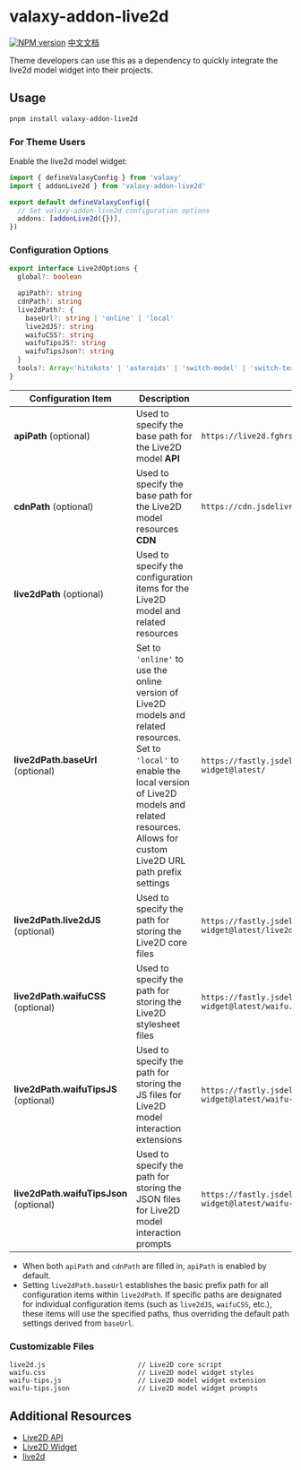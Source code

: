 # valaxy-addon-live2d

<a href="https://www.npmjs.com/package/valaxy-addon-live2d" rel="nofollow"><img src="https://img.shields.io/npm/v/valaxy-addon-live2d?color=0078E7" alt="NPM version"></a>
[中文文档](./README_zh.md)

Theme developers can use this as a dependency to quickly integrate the live2d model widget into their projects.

## Usage

```bash
pnpm install valaxy-addon-live2d
```

### For Theme Users

Enable the live2d model widget:

```ts
import { defineValaxyConfig } from 'valaxy'
import { addonLive2d } from 'valaxy-addon-live2d'

export default defineValaxyConfig({
  // Set valaxy-addon-live2d configuration options
  addons: [addonLive2d({})],
})
```

### Configuration Options

```ts
export interface Live2dOptions {
  global?: boolean

  apiPath?: string
  cdnPath?: string
  live2dPath?: {
    baseUrl?: string | 'online' | 'local'
    live2dJS?: string
    waifuCSS?: string
    waifuTipsJS?: string
    waifuTipsJson?: string
  }
  tools?: Array<'hitokoto' | 'asteroids' | 'switch-model' | 'switch-texture' | 'photo' | 'info' | 'quit'>
}
```

| Configuration Item                      | Description                                                                                                                                                                                                                | Default Value                                                                        |
| --------------------------------------- | -------------------------------------------------------------------------------------------------------------------------------------------------------------------------------------------------------------------------- | ------------------------------------------------------------------------------------ |
| **apiPath** (optional)                  | Used to specify the base path for the Live2D model **API**                                                                                                                                                                 | `https://live2d.fghrsh.net/api/`                                                     |
| **cdnPath** (optional)                  | Used to specify the base path for the Live2D model resources **CDN**                                                                                                                                                       | `https://cdn.jsdelivr.net/gh/fghrsh/live2d_api/`                                     |
| **live2dPath** (optional)               | Used to specify the configuration items for the Live2D model and related resources                                                                                                                                         |
| **live2dPath.baseUrl** (optional)       | Set to `'online'` to use the online version of Live2D models and related resources. Set to `'local'` to enable the local version of Live2D models and related resources. Allows for custom Live2D URL path prefix settings | `https://fastly.jsdelivr.net/gh/stevenjoezhang/live2d-widget@latest/`                |
| **live2dPath.live2dJS** (optional)      | Used to specify the path for storing the Live2D core files                                                                                                                                                                 | `https://fastly.jsdelivr.net/gh/stevenjoezhang/live2d-widget@latest/live2d.min.js`   |
| **live2dPath.waifuCSS** (optional)      | Used to specify the path for storing the Live2D stylesheet files                                                                                                                                                           | `https://fastly.jsdelivr.net/gh/stevenjoezhang/live2d-widget@latest/waifu.css`       |
| **live2dPath.waifuTipsJS** (optional)   | Used to specify the path for storing the JS files for Live2D model interaction extensions                                                                                                                                  | `https://fastly.jsdelivr.net/gh/stevenjoezhang/live2d-widget@latest/waifu-tips.js`   |
| **live2dPath.waifuTipsJson** (optional) | Used to specify the path for storing the JSON files for Live2D model interaction prompts                                                                                                                                   | `https://fastly.jsdelivr.net/gh/stevenjoezhang/live2d-widget@latest/waifu-tips.json` |

- When both `apiPath` and `cdnPath` are filled in, `apiPath` is enabled by default.
- Setting `live2dPath.baseUrl` establishes the basic prefix path for all configuration items within `live2dPath`. If specific paths are designated for individual configuration items (such as `live2dJS`, `waifuCSS`, etc.), these items will use the specified paths, thus overriding the default path settings derived from `baseUrl`.

### Customizable Files

```
live2d.js                       // Live2D core script
waifu.css                       // Live2D model widget styles
waifu-tips.js                   // Live2D model widget extension
waifu-tips.json                 // Live2D model widget prompts
```

## Additional Resources

- [Live2D API](https://github.com/fghrsh/live2d_api)
- [Live2D Widget](https://github.com/stevenjoezhang/live2d-widget)
- [live2d](https://github.com/Fog-Forest/live2d)
